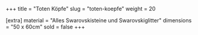 +++
title = "Toten Köpfe"
slug = "toten-koepfe"
weight = 20

[extra]
material = "Alles Swarovskisteine und Swarovskiglitter"
dimensions = "50 x 60cm"
sold = false
+++
